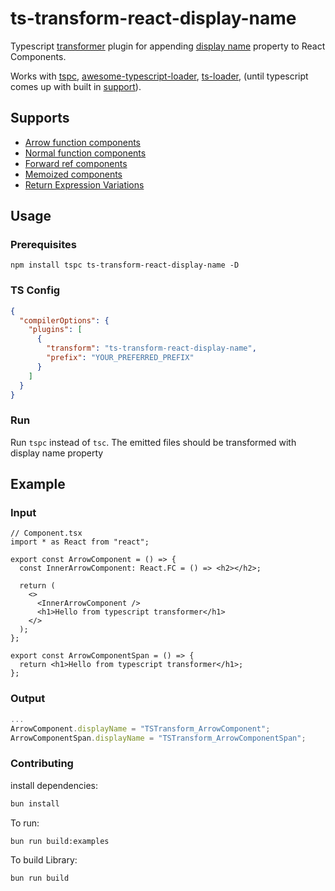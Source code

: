 # ts-transform-react-display-name

Typescript [transformer](https://github.com/itsdouges/typescript-transformer-handbook) plugin for appending [display name](https://github.com/jsx-eslint/eslint-plugin-react/blob/master/docs/rules/display-name.md) property to React Components.

Works with [tspc](https://github.com/nonara/ts-patch), [awesome-typescript-loader](https://github.com/s-panferov/awesome-typescript-loader#getcustomtransformers-string--program-tsprogram--tscustomtransformers--undefined-defaultundefined), [ts-loader](https://github.com/TypeStrong/ts-loader#getcustomtransformers), (until typescript comes up with built in [support](https://github.com/microsoft/TypeScript/issues/54276)).

## Supports

- [Arrow function components](https://github.com/Viijay-Kr/ts-transform-react-display-name/blob/main/examples/arrow_functions.tsx)
- [Normal function components](https://github.com/Viijay-Kr/ts-transform-react-display-name/blob/main/examples/function_components.tsx)
- [Forward ref components](https://github.com/Viijay-Kr/ts-transform-react-display-name/blob/main/examples/forwardref_like.tsx)
- [Memoized components](https://github.com/Viijay-Kr/ts-transform-react-display-name/blob/main/examples/memo_like.tsx)
- [Return Expression Variations](https://github.com/Viijay-Kr/ts-transform-react-display-name/blob/main/examples/return_expression_like.tsx)

## Usage

### Prerequisites

`npm install tspc ts-transform-react-display-name -D`

### TS Config

```json
{
  "compilerOptions": {
    "plugins": [
      {
        "transform": "ts-transform-react-display-name",
        "prefix": "YOUR_PREFERRED_PREFIX"
      }
    ]
  }
}
```

### Run

Run `tspc` instead of `tsc`. The emitted files should be transformed with display name property

## Example

### Input

```tsx
// Component.tsx
import * as React from "react";

export const ArrowComponent = () => {
  const InnerArrowComponent: React.FC = () => <h2></h2>;

  return (
    <>
      <InnerArrowComponent />
      <h1>Hello from typescript transformer</h1>
    </>
  );
};

export const ArrowComponentSpan = () => {
  return <h1>Hello from typescript transformer</h1>;
};
```

### Output

```js
...
ArrowComponent.displayName = "TSTransform_ArrowComponent";
ArrowComponentSpan.displayName = "TSTransform_ArrowComponentSpan";
```

### Contributing

install dependencies:

```bash
bun install
```

To run:

```bash
bun run build:examples
```

To build Library:

```bash
bun run build
```

